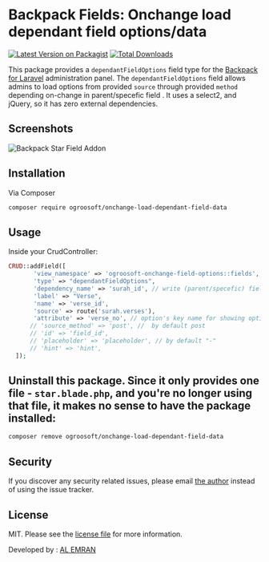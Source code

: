 #  Backpack Fields: Onchange load dependant field options/data  
[![Latest Version on Packagist][ico-version]][link-packagist] 
[![Total Downloads][ico-downloads]][link-downloads]

This package provides a ```dependantFieldOptions``` field type for the [Backpack for Laravel](https://backpackforlaravel.com/) administration panel. The ```dependantFieldOptions``` field allows admins to load options from provided ```source``` through provided ```method```  depending on-change in parent/specefic field . It uses a select2, and jQuery, so it has zero external dependencies.

## Screenshots


 ![Backpack Star Field Addon](https://res.cloudinary.com/ogroosoft/image/upload/v1629483462/screenshots/uapm0xclg9xorxjagt9b.gif)
 
 
 
 ## Installation

Via Composer

``` bash
composer require ogroosoft/onchange-load-dependant-field-data
```
 
 ## Usage

Inside your CrudController:

```php
CRUD::addField([
       'view_namespace' => 'ogroosoft-onchange-field-options::fields',
       'type' => "dependantFieldOptions",
       'dependency_name' => 'surah_id', // write (parent/specefic) field name, when the field's value will change then load this field options
       'label' => "Verse",
       'name' => 'verse_id',
       'source' => route('surah.verses'),
       'attribute' => 'verse_no', // option's key name for showing option label
      // 'source_method' => 'post', //  by default post
      // 'id' => 'field_id',
      // 'placeholder' => 'placeholder', // by default "-"
      // 'hint' => 'hint',
  ]);
```


##  Uninstall this package. Since it only provides one file - ```star.blade.php```, and you're no longer using that file, it makes no sense to have the package installed:
```bash
composer remove ogroosoft/onchange-load-dependant-field-data
```
 
 
 ## Security

If you discover any security related issues, please email [the author](composer.json) instead of using the issue tracker.


## License

MIT. Please see the [license file](license.md) for more information.

<p>Developed by : <a href="https://github.com/emrancu">AL EMRAN</a></p>
 
 [ico-version]: https://img.shields.io/packagist/v/ogroosoft/onchange-load-dependant-field-data.svg
[ico-downloads]: https://img.shields.io/packagist/dt/ogroosoft/onchange-load-dependant-field-data.svg
 
[link-packagist]: https://packagist.org/packages/ogroosoft/onchange-load-dependant-field-data
[link-downloads]: https://packagist.org/packages/ogroosoft/onchange-load-dependant-field-data
 
 

